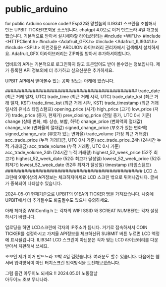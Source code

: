 # public_arduino
for public Arduino source code!!
Esp32와 망할놈의 ILI9341 스크린을 조합해서 만든 
UPBIT TICKER조회용 소스입니다.
chatgpt 4.0으로 이거 만드느라 4일 개고생했습니다.
기본적으로 받아서 설치해야할 라이브러리는 
#include <WiFi.h>
#include <HTTPClient.h>
#include <Adafruit_GFX.h>
#include <Adafruit_ILI9341.h>
#include <SPI.h> 
이런것들은 ARDUION 라이브러리 관리자에서 검색해서 설치하세요.
Adafruit_GFX 이라이브러리는 ZIP파일 받아서 추가하셔야합니다. 

업비트의 API는 기본적으로 로그인하지 않고 토큰없이도 받아 볼수있는 정보입니다.
제가 등록한 API 정보외에 더 추가하고 싶으신분은 추가하세요.

UPBIT API에서 받아볼수 있는 공짜 정보는 아래에 있습니다.

################################################
trade_date (최근 거래 일자, UTC)
trade_time (최근 거래 시각, UTC)
trade_date_kst (최근 거래 일자, KST)
trade_time_kst (최근 거래 시각, KST)
trade_timestamp (최근 거래 일시의 유닉스 타임스탬프)
opening_price (시가)
high_price (고가)
low_price (저가)
trade_price (종가, 현재가)
prev_closing_price (전일 종가, UTC 0시 기준)
change (상태 변화, 예: 상승, 보합, 하락)
change_price (변화액의 절대값)
change_rate (변화율의 절대값)
signed_change_price (부호가 있는 변화액)
signed_change_rate (부호가 있는 변화율)
trade_volume (가장 최근 거래량)
acc_trade_price (누적 거래대금, UTC 0시 기준)
acc_trade_price_24h (24시간 누적 거래대금)
acc_trade_volume (누적 거래량, UTC 0시 기준)
acc_trade_volume_24h (24시간 누적 거래량)
highest_52_week_price (52주 최고가)
highest_52_week_date (52주 최고가 달성일)
lowest_52_week_price (52주 최저가)
lowest_52_week_date (52주 최저가 달성일)
timestamp (타임스탬프) 
##################################################
LCD 스크린에 9개이상의 API정보는 체크하지마세요 
LCD 스크린 밖으로 튀어나갑니다. 글씨가 중복되어 나타날수 있습니다.

2024-05-01 현재기준으로 UPBIT의 91EA의 TICKER 명을 가져왔습니다.
나중에 UPBIT에서 더 추가될수도 퇴출될수도 있으니 유의하세요.

아래 헤더중 WifiConfig.h 는  각자의 WIFI SSID 와 SCREAT NUMBER는
각자 설정하시기 바랍니다.

업로딩을 하면 LCD스크린에 각자의 IP주소가 뜹니다.
거기로 접속하셔서 COIN TICKER를 설정하시고 
가져올 API정보를 체크하신뒤 SUBMIT 버튼 누르면 
LCD 액정에 표시될겁니다.
ILI9341 LCD 스크린이 아닌분은 각자 맞는 LCD 라이브러리를 
다운받아서 치환해서 쓰세요.


초보인 제가 이거 만드느라 꼬박 4일 걸렸습니다.
여러분도 할수 있습니다. 다음에는 웹서버 입력방식이 아닌 터치스크린 입력방식을
도전해보겠습니다.

그럼 즐건 아두이노 되세요 !!
2024.05.01 노동절날  
아두이노 초보 무니나라.



